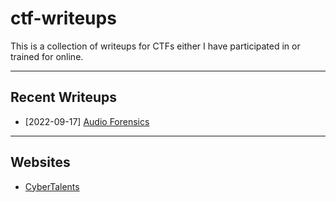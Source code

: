 # ctf-writeups

This is a collection of writeups for CTFs either I have participated in or trained for online.

---

## Recent Writeups

- [2022-09-17] [Audio Forensics](./sites/CyberTalents/Introduction-to-Cybersecurity/lesson-19.md)

---

## Websites

- [CyberTalents](./sites/CyberTalents/README.md)

